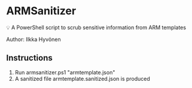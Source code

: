 # ARMSanitizer
💡 A PowerShell script to scrub sensitive information from ARM templates</br>

Author: Ilkka Hyvönen

## Instructions
1. Run armsanitizer.ps1 "armtemplate.json"
2. A sanitized file armtemplate.sanitized.json is produced